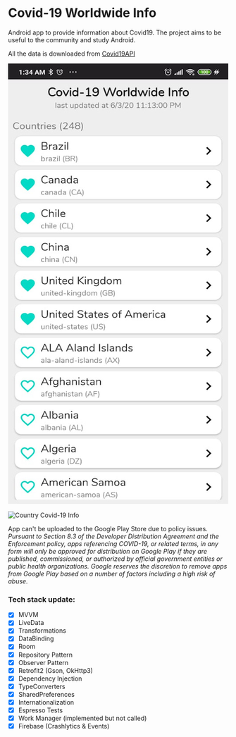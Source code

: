 # Covid-19 Worldwide Info


Android app to provide information about Covid19. The project aims to be useful to the community and study Android.

All the data is downloaded from [Covid19API](https://covid19api.com/)


![Main Page](/images/main.jpeg)


![Country Covid-19 Info](/imagesm/info.jpeg)


App can't be uploaded to the Google Play Store due to policy issues.
_Pursuant to Section 8.3 of the Developer Distribution Agreement and the Enforcement policy, apps referencing COVID-19, or related terms, in any form will only be approved for distribution on Google Play if they are published, commissioned, or authorized by official government entities or public health organizations. Google reserves the discretion to remove apps from Google Play based on a number of factors including a high risk of abuse._


### Tech stack update:
- [x] MVVM
- [x] LiveData
- [x] Transformations
- [x] DataBinding
- [x] Room
- [x] Repository Pattern
- [x] Observer Pattern
- [x] Retrofit2 (Gson, OkHttp3)
- [x] Dependency Injection
- [x] TypeConverters
- [x] SharedPreferences
- [x] Internationalization
- [x] Espresso Tests
- [x] Work Manager (implemented but not called)
- [x] Firebase (Crashlytics & Events)
